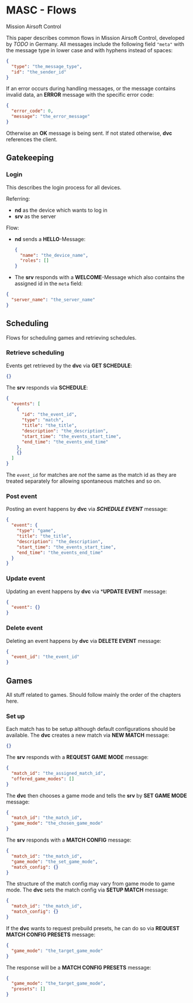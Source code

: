 # MASC - Flows

Mission Airsoft Control

This paper describes common flows in Mission Airsoft Control, developed by _TODO_ in Germany.
All messages include the following field ```"meta"``` with the message type in lower case and with hyphens instead of spaces:
```json
{
  "type": "the_message_type",
  "id": "the_sender_id"
}
```
If an error occurs during handling messages, or the message contains invalid data, an **ERROR** message with the specific error code:
```json
{
  "error_code": 0,
  "message": "the_error_message"
}
``` 
Otherwise an **OK** message is being sent.
If not stated otherwise, **dvc** references the client.

## Gatekeeping
### Login

This describes the login process for all devices.

Referring:

- **nd** as the device which wants to log in
- **srv** as the server

Flow:

- **nd** sends a **HELLO**-Message:

  ```json
  {
    "name": "the_device_name",
    "roles": []
  }
  ```
- The **srv** responds with a **WELCOME**-Message which also contains the assigned id in the ```meta``` field:
```json
{
  "server_name": "the_server_name"
}
```

## Scheduling
Flows for scheduling games and retrieving schedules.
### Retrieve scheduling
Events get retrieved by the **dvc** via **GET SCHEDULE**:
```json
{}
```
The **srv** responds via **SCHEDULE**:
```json
{
  "events": [
    {
      "id": "the_event_id",
      "type": "match",
      "title": "the_title",
      "description": "the_description",
      "start_time": "the_events_start_time",
      "end_time": "the_events_end_time"
    },
    {}
  ]
}
```
The ```event_id``` for matches are _not_ the same as the match id as they are treated separately for allowing spontaneous matches and so on.
### Post event
Posting an event happens by **dvc** via ***SCHEDULE EVENT*** message:
```json
{
  "event": {
    "type": "game",
    "title": "the_title",
    "description": "the_description",
    "start_time": "the_events_start_time",
    "end_time": "the_events_end_time"
  }
}
```
### Update event
Updating an event happens by **dvc** via ***UPDATE EVENT** message:
```json
{
  "event": {}
}
```
### Delete event
Deleting an event happens by **dvc** via **DELETE EVENT** message:
```json
{
  "event_id": "the_event_id"
}
```
## Games
All stuff related to games. Should follow mainly the order of the chapters here.
### Set up
Each match has to be setup although default configurations should be available.
The **dvc** creates a new match via **NEW MATCH** message:
```json
{}
```
The **srv** responds with a **REQUEST GAME MODE** message:
```json
{
  "match_id": "the_assigned_match_id",
  "offered_game_modes": []
}
```
The **dvc** then chooses a game mode and tells the **srv** by **SET GAME MODE** message:
```json
{
  "match_id": "the_match_id",
  "game_mode": "the_chosen_game_mode"
}
```
The **srv** responds with a **MATCH CONFIG** message:
```json
{
  "match_id": "the_match_id",
  "game_mode": "the_set_game_mode",
  "match_config": {}
}
```
The structure of the match config may vary from game mode to game mode.
The **dvc** sets the match config via **SETUP MATCH** message:
```json
{
  "match_id": "the_match_id",
  "match_config": {}
}
```
If the **dvc** wants to request prebuild presets, he can do so via **REQUEST MATCH CONFIG PRESETS** message:
```json
{
  "game_mode": "the_target_game_mode"
}
```
The response will be a **MATCH CONFIG PRESETS** message:
```json
{
  "game_mode": "the_target_game_mode",
  "presets": []
}
```
